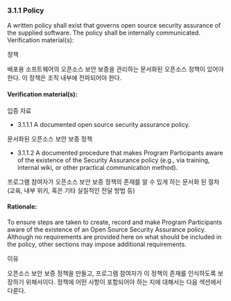 ### 3.1.1	Policy
A written policy shall exist that governs open source security assurance of the supplied software. The policy shall be internally communicated.
Verification material(s):

정책 

배포용 소프트웨어의 오픈소스 보안 보증을 관리하는 문서화된 오픈소스 정책이 있어야 한다. 이 정책은 조직 내부에 전파되어야 한다.

#### Verification material(s):

입증 자료

* 3.1.1.1 A documented open source security assurance policy.

문서화된 오픈소스 보안 보증 정책

* 3.1.1.2 A documented procedure that makes Program Participants aware of the existence of the Security Assurance policy (e.g., via training, internal wiki, or other practical communication method).

프로그램 참여자가 오픈소스 보안 보증 정책의 존재를 알 수 있게 하는 문서화 된 절차 (교육, 내부 위키, 혹은 기타 실질적인 전달 방법 등)

#### Rationale:  
To ensure steps are taken to create, record and make Program Participants aware of the existence of an Open Source Security Assurance policy. Although no requirements are provided here on what should be included in the policy, other sections may impose additional requirements.

이유 

오픈소스 보안 보증 정책을 만들고, 프로그램 참여자가 이 정책의 존재를 인식하도록 보장하기 위해서이다. 정책에 어떤 사항이 포함되어야 하는 지에 대해서는 다음 섹션에서 다룬다.


